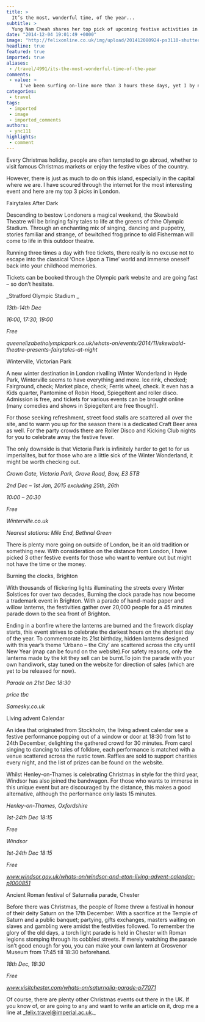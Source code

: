 ```yaml
---
title: >
  It’s the most, wonderful time, of the year...
subtitle: >
  Yung Nam Cheah shares her top pick of upcoming festive activities in the UK
date: "2014-12-04 19:01:49 +0000"
image: "http://felixonline.co.uk/img/upload/201412080924-ps3110-shutterstock_74553967-665x445.jpg"
headline: true
featured: true
imported: true
aliases:
 - /travel/4991/its-the-most-wonderful-time-of-the-year
comments:
 - value: >
     I've been surfing on-line more than 3 hours these days, yet I by no means discovered any interesting article like yours. It is pretty worth sufficient for me. In my opinion, if all web owners and bloggers made excellent content as you probably did, the internet will likely be much more useful than ever before. <br>canada goose limburg 9gag http://www.amicitalia.nl/?nl-canada-goose-limburg-9gag-6176.html
categories:
 - travel
tags:
 - imported
 - image
 - imported_comments
authors:
 - ync111
highlights:
 - comment
---
```


Every Christmas holiday, people are often tempted to go abroad, whether to visit famous Christmas markets or enjoy the festive vibes of the country.

However, there is just as much to do on this island, especially in the capital where we are. I have scoured through the internet for the most interesting event and here are my top 3 picks in London.

Fairytales After Dark

Descending to bestow Londoners a magical weekend, the Skewbald Theatre will be bringing fairy tales to life at the greens of thhe Olympic Stadium. Through an enchanting mix of singing, dancing and puppetry, stories familiar and strange, of bewitched frog prince to old Fisherman will come to life in this outdoor theatre.

Running three times a day with free tickets, there really is no excuse not to escape into the classical ‘Once Upon a Time’ world and immerse oneself back into your childhood memories.

Tickets can be booked through the Olympic park website and are going fast – so don’t hesitate.

_Stratford Olympic Stadium _

_13th-14th Dec_

_16:00, 17:30, 19:00_

_Free_

_queenelizabetholympicpark.co.uk/whats-on/events/2014/11/skewbald-theatre-presents-fairytales-at-night_

Winterville, Victorian Park

A new winter destination in London rivalling Winter Wonderland in Hyde Park, Winterville seems to have everything and more. Ice rink, checked; Fairground, check; Market place, check; Ferris wheel, check. It even has a Kids quarter, Pantomine of Robin Hood, Spiegeltent and roller disco. Admission is free, and tickets for various events can be brought online (many comedies and shows in Spiegeltent are free though!).

For those seeking refreshment, street food stalls are scattered all over the site, and to warm you up for the season there is a dedicated Craft Beer area as well. For the party crowds there are Roller Disco and Kicking Club nights for you to celebrate away the festive fever.

The only downside is that Victoria Park is infinitely harder to get to for us imperialites, but for those who are a little sick of the Winter Wonderland, it might be worth checking out.

_Crown Gate, Victoria Park, Grove Road, Bow, E3 5TB_

_2nd Dec – 1st Jan, 2015 excluding 25th, 26th_

_10:00 – 20:30_

_Free_

_Winterville.co.uk_

_Nearest stations: Mile End, Bethnal Green_

There is plenty more going on outside of London, be it an old tradition or something new. With consideration on the distance from London, I have picked 3 other festive events for those who want to venture out but might not have the time or the money.

Burning the clocks, Brighton

With thousands of flickering lights illuminating the streets every Winter Solstices for over two decades, Burning the clock parade has now become a trademark event in Brighton. With a parade of hand-made paper and willow lanterns, the festivities gather over 20,000 people for a 45 minutes parade down to the sea front of Brighton.

Ending in a bonfire where the lanterns are burned and the firework display starts, this event strives to celebrate the darkest hours on the shortest day of the year. To commemorate its 21st birthday, hidden lanterns designed with this year’s theme ‘Urbano – the City’ are scattered across the city until New Year (map can be found on the website).For safety reasons, only the lanterns made by the kit they sell can be burnt.To join the parade with your own handiwork, stay tuned on the website for direction of sales (which are yet to be released for now).

_Parade on 21st Dec 18:30_

_price tbc_

_Samesky.co.uk_

Living advent Calendar

An idea that originated from Stockholm, the living advent calendar see a festive performance popping out of a window or door at 18:30 from 1st to 24th December, delighting the gathered crowd for 30 minutes. From carol singing to dancing to tales of folklore, each performance is matched with a venue scattered across the rustic town. Raffles are sold to support charities every night, and the list of prizes can be found on the website.

Whilst Henley-on-Thames is celebrating Christmas in style for the third year, Windsor has also joined the bandwagon. For those who wants to immerse in this unique event but are discouraged by the distance, this makes a good alternative, although the performance only lasts 15 minutes.

_Henley-on-Thames, Oxfordshire_

_1st-24th Dec 18:15_

_Free_

_Windsor_

_1st-24th Dec 18:15_

_Free_

_www.windsor.gov.uk/whats-on/windsor-and-eton-living-advent-calendar-p1000851_

Ancient Roman festival of Saturnalia parade, Chester

Before there was Christmas, the people of Rome threw a festival in honour of their deity Saturn on the 17th December. With a sacrifice at the Temple of Saturn and a public banquet; partying, gifts exchanges, masters waiting on slaves and gambling were amidst the festivities followed. To remember the glory of the old days, a torch light parade is held in Chester with Roman legions stomping through its cobbled streets. If merely watching the parade isn’t good enough for you, you can make your own lantern at Grosvenor Museum from 17:45 till 18:30 beforehand.

_18th Dec, 18:30_

_Free_

_www.visitchester.com/whats-on/saturnalia-parade-p77071_

Of course, there are plenty other Christmas events out there in the UK. If you know of, or are going to any and want to write an article on it, drop me a line at _felix.travel@imperial.ac.uk._
